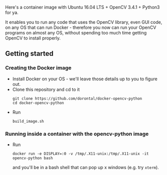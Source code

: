 Here's a container image with Ubuntu 16.04 LTS + OpenCV 3.4.1 + Python3 for ya.

It enables you to run any code that uses the OpenCV library, even GUI
code, on any OS that can run Docker - therefore you now can run your
OpenCV programs on almost any OS, without spending too much time
getting OpenCV to install properly.

## Getting started

### Creating the Docker image

* Install Docker on your OS - we'll leave those details up to you to
  figure out.
* Clone this repository and cd to it
  ```
  git clone https://github.com/dorontal/docker-opencv-python
  cd docker-opencv-python
  ```
* Run
  ```
  build_image.sh
  ```
### Running inside a container with the opencv-python image

* Run
  ```
  docker run -e DISPLAY=:0 -v /tmp/.X11-unix:/tmp/.X11-unix -it opencv-python bash
  ```
  and you'll be in a bash shell that can pop up x windows (e.g. try `xterm`).
